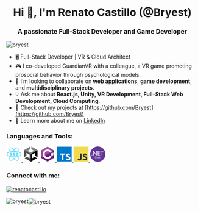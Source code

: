 <h1 align="center">Hi 👋, I'm Renato Castillo (@Bryest)</h1>
<h3 align="center">A passionate Full-Stack Developer and Game Developer</h3>

<p align="left"> <img src="https://komarev.com/ghpvc/?username=bryest&label=Profile%20views&color=0e75b6&style=flat" alt="bryest" /> </p>

- 🖥️ Full-Stack Developer | VR & Cloud Architect
- 🎮 I co-developed GuardianVR with a colleague, a VR game promoting prosocial behavior through psychological models.
- 🤝 I’m looking to collaborate on **web applications**, **game development**, and **multidisciplinary projects**.
- 💡 Ask me about **React.js, Unity, VR Development, Full-Stack Web Development, Cloud Computing**.
- 🔗 Check out my projects at [https://github.com/Bryest](https://github.com/Bryest)
- 📝 Learn more about me on [LinkedIn](https://www.linkedin.com/in/renato-castillo-a294a915a/)

<h3 align="left">Languages and Tools:</h3>
<p align="left">
<a href="https://reactjs.org/" target="_blank" rel="noreferrer"> 
  <img src="https://raw.githubusercontent.com/devicons/devicon/master/icons/react/react-original.svg" alt="react" width="40" height="40"/> 
</a> 
<a href="https://unity.com/" target="_blank" rel="noreferrer"> 
  <img src="https://raw.githubusercontent.com/devicons/devicon/master/icons/unity/unity-original.svg" alt="unity" width="40" height="40"/> 
</a>
<a href="https://learn.microsoft.com/en-us/dotnet/csharp/" target="_blank" rel="noreferrer"> 
  <img src="https://raw.githubusercontent.com/devicons/devicon/master/icons/csharp/csharp-original.svg" alt="csharp" width="40" height="40"/> 
</a>
<a href="https://www.typescriptlang.org/" target="_blank" rel="noreferrer"> 
  <img src="https://raw.githubusercontent.com/devicons/devicon/master/icons/typescript/typescript-original.svg" alt="typescript" width="40" height="40"/> 
</a>
<a href="https://developer.mozilla.org/en-US/docs/Web/JavaScript" target="_blank" rel="noreferrer"> 
  <img src="https://raw.githubusercontent.com/devicons/devicon/master/icons/javascript/javascript-original.svg" alt="javascript" width="40" height="40"/> 
</a>
<a href="https://dotnet.microsoft.com/" target="_blank" rel="noreferrer"> 
  <img src="https://raw.githubusercontent.com/devicons/devicon/master/icons/dotnetcore/dotnetcore-original.svg" alt=".NET" width="40" height="40"/> 
</a>
</p>

<h3 align="left">Connect with me:</h3>
<p align="left">
<a href="https://linkedin.com/in/renatocastillo" target="blank">
  <img align="center" src="https://raw.githubusercontent.com/rahuldkjain/github-profile-readme-generator/master/src/images/icons/Social/linked-in-alt.svg" alt="renatocastillo" height="30" width="40" />
</a>
</p>

<p><img align="left" src="https://github-readme-stats.vercel.app/api/top-langs?username=bryest&show_icons=true&locale=en&layout=compact" alt="bryest" /></p>
<p><img align="center" src="https://github-readme-streak-stats.herokuapp.com/?user=bryest&" alt="bryest" /></p>
